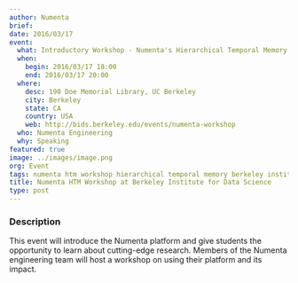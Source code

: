 ```yaml
---
author: Numenta
brief:
date: 2016/03/17
event:
  what: Introductory Workshop - Numenta's Hierarchical Temporal Memory (HTM)
  when:
    begin: 2016/03/17 18:00
    end: 2016/03/17 20:00
  where:
    desc: 190 Doe Memorial Library, UC Berkeley
    city: Berkeley
    state: CA
    country: USA
    web: http://bids.berkeley.edu/events/numenta-workshop
  who: Numenta Engineering
  why: Speaking
featured: true
image: ../images/image.png
org: Event
tags: numenta htm workshop hierarchical temporal memory berkeley institute data science bids
title: Numenta HTM Workshop at Berkeley Institute for Data Science
type: post
---
```


### Description

This event will introduce the Numenta platform and give students
the opportunity to learn about cutting-edge research. Members of the Numenta
engineering team will host a workshop on using their platform and its impact.
